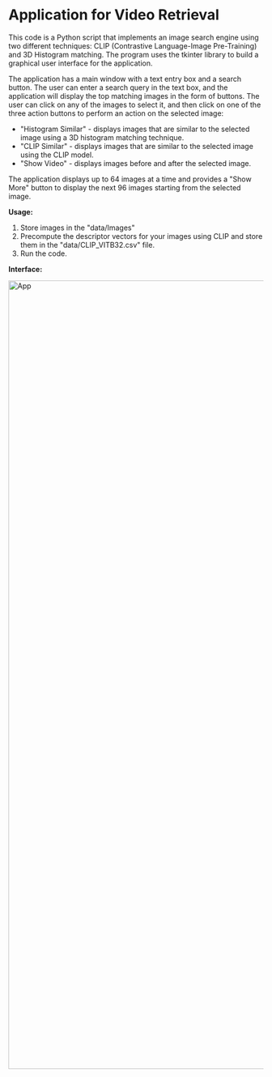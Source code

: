 # Application for Video Retrieval

This code is a Python script that implements an image search engine using two different techniques: CLIP (Contrastive Language-Image Pre-Training) and 3D Histogram matching. The program uses the tkinter library to build a graphical user interface for the application.

The application has a main window with a text entry box and a search button. The user can enter a search query in the text box, and the application will display the top matching images in the form of buttons. The user can click on any of the images to select it, and then click on one of the three action buttons to perform an action on the selected image:

- "Histogram Similar" - displays images that are similar to the selected image using a 3D histogram matching technique.
- "CLIP Similar" - displays images that are similar to the selected image using the CLIP model.
- "Show Video" - displays images before and after the selected image.

The application displays up to 64 images at a time and provides a "Show More" button to display the next 96 images starting from the selected image.

**Usage:**
1. Store images in the "data/Images"
2. Precompute the descriptor vectors for your images using CLIP and store them in the "data/CLIP_VITB32.csv" file. 
3. Run the code.


**Interface:**

<img width="1558" alt="App" src="https://user-images.githubusercontent.com/87270011/232566915-bf696a5d-9fef-4ac4-b109-3df008665e49.png">
